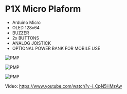 # P1X Micro Plaform

- Arduino Micro
- OLED 128x64
- BUZZER
- 2x BUTTONS
- ANALOG JOISTICK
- OPTIONAL POWER BANK FOR MOBILE USE

![PMP](https://i.imgur.com/UtGg7hj.jpg)

![PMP](https://i.imgur.com/zxohnzy.jpg)

![PMP](https://i.imgur.com/EHRca7O.jpg)

Video:
https://www.youtube.com/watch?v=i_CpN5HMzAw

